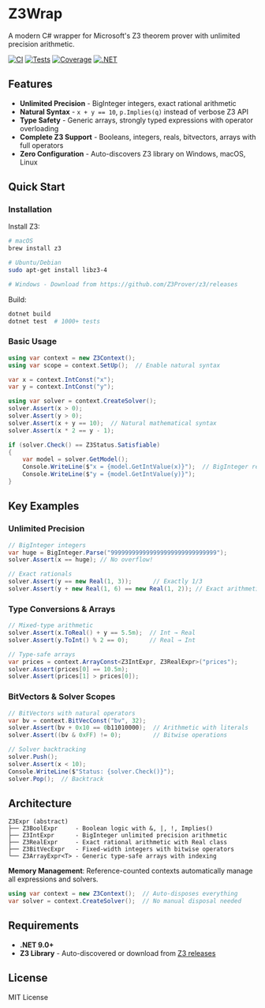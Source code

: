 # Z3Wrap

A modern C# wrapper for Microsoft's Z3 theorem prover with unlimited precision arithmetic.

[![CI](https://github.com/spaceorc/Z3Wrap/workflows/CI/badge.svg)](https://github.com/spaceorc/Z3Wrap/actions)
[![Tests](https://img.shields.io/endpoint?url=https://spaceorc.github.io/Z3Wrap/badges/tests.json)](https://github.com/spaceorc/Z3Wrap/actions)
[![Coverage](https://img.shields.io/endpoint?url=https://spaceorc.github.io/Z3Wrap/badges/coverage.json)](https://github.com/spaceorc/Z3Wrap/actions)
[![.NET](https://img.shields.io/badge/.NET-9.0-blue.svg)]()

## Features

- **Unlimited Precision** - BigInteger integers, exact rational arithmetic
- **Natural Syntax** - `x + y == 10`, `p.Implies(q)` instead of verbose Z3 API
- **Type Safety** - Generic arrays, strongly typed expressions with operator overloading
- **Complete Z3 Support** - Booleans, integers, reals, bitvectors, arrays with full operators
- **Zero Configuration** - Auto-discovers Z3 library on Windows, macOS, Linux

## Quick Start

### Installation

Install Z3:
```bash
# macOS
brew install z3

# Ubuntu/Debian
sudo apt-get install libz3-4

# Windows - Download from https://github.com/Z3Prover/z3/releases
```

Build:
```bash
dotnet build
dotnet test  # 1000+ tests
```

### Basic Usage

```csharp
using var context = new Z3Context();
using var scope = context.SetUp();  // Enable natural syntax

var x = context.IntConst("x");
var y = context.IntConst("y");

using var solver = context.CreateSolver();
solver.Assert(x > 0);
solver.Assert(y > 0);
solver.Assert(x + y == 10);  // Natural mathematical syntax
solver.Assert(x * 2 == y - 1);

if (solver.Check() == Z3Status.Satisfiable)
{
    var model = solver.GetModel();
    Console.WriteLine($"x = {model.GetIntValue(x)}");  // BigInteger result
    Console.WriteLine($"y = {model.GetIntValue(y)}");
}
```

## Key Examples

### Unlimited Precision
```csharp
// BigInteger integers
var huge = BigInteger.Parse("999999999999999999999999999999");
solver.Assert(x == huge); // No overflow!

// Exact rationals
solver.Assert(y == new Real(1, 3));      // Exactly 1/3
solver.Assert(y + new Real(1, 6) == new Real(1, 2)); // Exact arithmetic
```

### Type Conversions & Arrays
```csharp
// Mixed-type arithmetic
solver.Assert(x.ToReal() + y == 5.5m);  // Int → Real
solver.Assert(y.ToInt() % 2 == 0);      // Real → Int

// Type-safe arrays
var prices = context.ArrayConst<Z3IntExpr, Z3RealExpr>("prices");
solver.Assert(prices[0] == 10.5m);
solver.Assert(prices[1] > prices[0]);
```

### BitVectors & Solver Scopes
```csharp
// BitVectors with natural operators
var bv = context.BitVecConst("bv", 32);
solver.Assert(bv + 0x10 == 0b11010000);  // Arithmetic with literals
solver.Assert((bv & 0xFF) != 0);         // Bitwise operations

// Solver backtracking
solver.Push();
solver.Assert(x < 10);
Console.WriteLine($"Status: {solver.Check()}");
solver.Pop();  // Backtrack
```

## Architecture

```
Z3Expr (abstract)
├── Z3BoolExpr     - Boolean logic with &, |, !, Implies()
├── Z3IntExpr      - BigInteger unlimited precision arithmetic
├── Z3RealExpr     - Exact rational arithmetic with Real class
├── Z3BitVecExpr   - Fixed-width integers with bitwise operators
└── Z3ArrayExpr<T> - Generic type-safe arrays with indexing
```

**Memory Management**: Reference-counted contexts automatically manage all expressions and solvers.

```csharp
using var context = new Z3Context();  // Auto-disposes everything
var solver = context.CreateSolver();  // No manual disposal needed
```

## Requirements

- **.NET 9.0+**
- **Z3 Library** - Auto-discovered or download from [Z3 releases](https://github.com/Z3Prover/z3/releases)

## License

MIT License